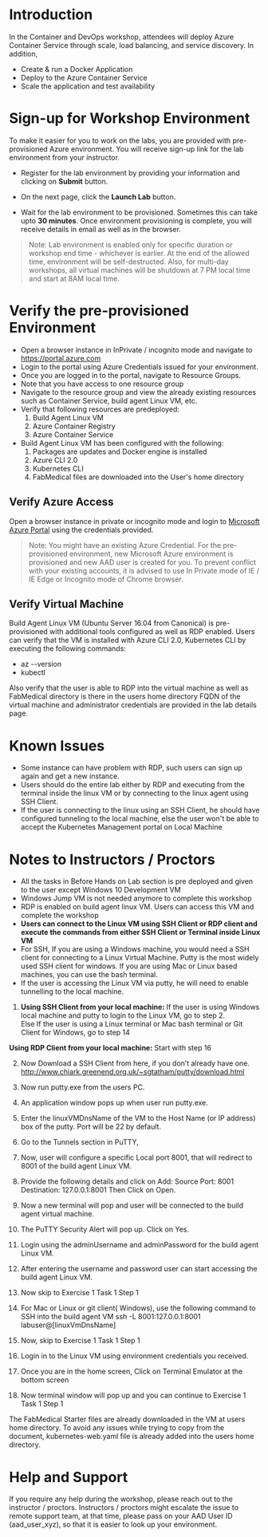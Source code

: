 # Introduction

In the Container and DevOps workshop, attendees will deploy Azure Container Service through scale, load balancing, and service discovery. 
In addition, 
* Create & run a Docker Application
* Deploy to the Azure Container Service
* Scale the application and test availability

# Sign-up for Workshop Environment

To make it easier for you to work on the labs, you are provided with pre-provisioned Azure environment. You will receive sign-up link for the lab environment from your instructor. 

* Register for the lab environment by providing your information and clicking on **Submit** button.

* On the next page, click the **Launch Lab** button.
 
* Wait for the lab environment to be provisioned. Sometimes this can take upto **30 minutes**. Once environment provisioning is complete, you will receive details in email as well as in the browser.
 
 > Note: Lab environment is enabled only for specific duration or workshop end time - whichever is earlier. At the end of the allowed time, environment will be self-destructed. Also, for multi-day workshops, all virtual machines will be shutdown at 7 PM local time and start at 8AM local time.

# Verify the pre-provisioned Environment

* Open a browser instance in InPrivate / incognito mode and navigate to https://portal.azure.com 
* Login to the portal using Azure Credentials issued for your environment.  
* Once you are logged in to the portal, navigate to Resource Groups. 
* Note that you have access to one resource group  
* Navigate to the resource group and view the already existing resources such as Container Service, build agent Linux VM, etc.
* Verify that following resources are predeployed:
  1. Build Agent Linux VM
  2. Azure Container Registry
  3. Azure Container Service
* Build Agent Linux VM has been configured with the following:
  1. Packages are updates and Docker engine is installed
  2. Azure CLI 2.0
  3. Kubernetes CLI
  4. FabMedical files are downloaded into the User's home directory

## Verify Azure Access

Open a browser instance in private or incognito mode and login to [Microsoft Azure Portal](https://portal.azure.com) using the credentials provided.

> Note: You might have an existing Azure Credential. For the pre-provisioned environment, new Microsoft Azure environment is provisioned and new AAD user is created for you. To prevent conflict with your existing accounts, it is advised to use In Private mode of IE / IE Edge or Incognito mode of Chrome browser.

## Verify Virtual Machine

Build Agent Linux VM (Ubuntu Server 16.04 from Canonical) is pre-provisioned with additional tools configured as well as RDP enabled.
Users can verify that the VM is installed with Azure CLI 2.0, Kubernetes CLI by executing the following commands:
* az --version
* kubectl 

Also verify that the user is able to RDP into the virtual machine as well as FabMedical directory is there in the users home directory
FQDN of the virtual machine and administrator credentials are provided in the lab details page.

# Known Issues

* Some instance can have problem with RDP, such users can sign up again and get a new instance.
* Users should do the entire lab either by RDP and executing from the terminal inside the linux VM or by
connecting to the linux agent using SSH Client.
* If the user is connecting to the linux using an SSH Client, he should have configured tunneling to the local machine, else the user won't be able to accept the Kubernetes Management portal on Local Machine

# Notes to Instructors / Proctors

* All the tasks in Before Hands on Lab section is pre deployed and given to the user except Windows 10 Development VM
* Windows Jump VM is not needed anymore to complete this workshop
* RDP is enabled on build agent linux VM. Users can access this VM and complete the workshop
* **Users can connect to the Linux VM using SSH Client or RDP client and execute the commands from either SSH Client or Terminal inside Linux VM**
* For SSH, If you are using a Windows machine, you would need a SSH client for connecting to a Linux Virtual Machine. Putty is the most widely used SSH client for windows. If you are using Mac or Linux based machines, you can use the bash terminal.
* If the user is accessing the Linux VM via putty, he will need to enable tunnelling to the local machine.
1. **Using SSH Client from your local machine:** 
If the user is using Windows local machine and putty to login to the Linux VM, go to step 2.  
Else If the user is using a Linux terminal or Mac bash terminal or Git Client for Windows, go to step 14 

 **Using RDP Client from your local machine:**
 Start with step 16 

2.	Now Download a SSH Client from here, if you don’t already have one. http://www.chiark.greenend.org.uk/~sgtatham/putty/download.html

3.	Now run putty.exe from the users PC.

4.	An application window pops up when user run putty.exe.

5.	Enter the linuxVMDnsName of the VM to the Host Name (or IP address) box of the putty. Port will be 22 by default.

6.	Go to the Tunnels section in PuTTY, 
 
7.	Now, user will configure a specific Local port 8001, that will redirect to 8001 of the build agent Linux VM. 

8.	Provide the following details and click on Add:
   Source Port: 8001
   Destination: 127.0.0.1:8001
Then Click on Open.
 
9.	Now a new terminal will pop and user will be connected to the build agent virtual machine.

10.	The PuTTY Security Alert will pop up. Click on Yes.

11.	Login using the adminUsername and adminPassword for the build agent Linux VM.
 
12.	After entering the username and password user can start accessing the build agent Linux VM.
 
13.	Now skip to Exercise 1 Task 1 Step 1

14.	For Mac or Linux or git client( Windows), use the following command to SSH into the build agent VM
ssh -L 8001:127.0.0.1:8001 labuser@[linuxVmDnsName]

15.	Now, skip to Exercise 1 Task 1 Step 1

16.	Login in to the Linux VM using environment credentials you received.
 
17.	Once you are in the home screen, Click on Terminal Emulator at the bottom screen
 
18.	Now terminal window will pop up and you can continue to Exercise 1 Task 1 Step 1

The FabMedical Starter files are already downloaded in the VM at users home directory.
To avoid any issues while trying to copy from the document, kubernetes-web.yaml file is already added into the users home directory.


# Help and Support

If you require any help during the workshop, please reach out to the instructor / proctors. Instructors / proctors might escalate the issue to remote support team, at that time, please pass on your AAD User ID (aad_user_xyz), so that it is easier to look up your environment.



